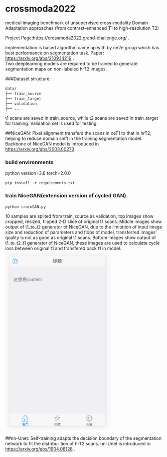 # crossmoda2022
medical imaging benchmark of unsupervised cross-modality Domain Adaptation approaches (from contrast-enhanced T1 to high-resolution T2)

Project Page:https://crossmoda2022.grand-challenge.org/ .

Implementation is based algorithm came up with by ne2e group which has best performance on segmentation task. Paper: https://arxiv.org/abs/2109.14219 .  
Two deeplearning models are required to be trained to generate segmentation maps on non-labeled hrT2 images. 


###Dataset structure:
```
data/
├── train_source
├── train_target
├── validation
├── ...
```
t1 scans are saved in train_source, while t2 scans are saved in train_target for training. Validation set is used for testing.

##NiceGAN:
Pixel alignment transfers the scans in ceT1 to that in hrT2, helping to reduce domain shift in the training segmentation model. Backbone of NiceGAN model is introduced in https://arxiv.org/abs/2003.00273 .

### build environments
python version=3.8
torch=2.0.0
```
pip install -r requirements.txt
```
### train NiceGAN(extension version of cycled GAN)
```
python trainGAN.py 
```
10 samples are splited from train_source as validation, top images show  cropped, resized, flipped 2-D slice of original t1 scans. 
Middle images show output of t1_to_t2 generator of NiceGAN, due to the limitation of input image size and reduction of parameters and flops of model, transferred images' quality is not as good as original t1 scans. 
Bottom images show output of t1_to_t2_t1 generator of NiceGAN, these images are used to calculate cycle loss between original t1 and transfered back t1 in model. 
![Image text](https://raw.githubusercontent.com/hongmaju/light7Local/master/img/productShow/20170518152848.png)

##nn-Unet:
Self-training adapts the decision boundary of the segmentation network to fit the distribu- tion of hrT2 scans. nn-Unet is introduced in https://arxiv.org/abs/1904.08128 .


